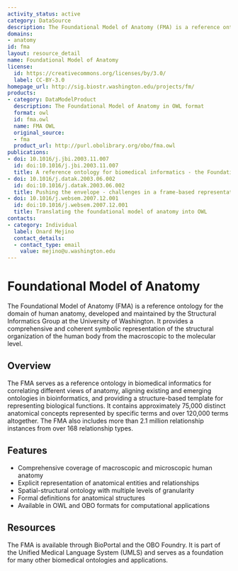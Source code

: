 ```yaml
---
activity_status: active
category: DataSource
description: The Foundational Model of Anatomy (FMA) is a reference ontology for the domain of human anatomy. It is a symbolic representation of the canonical, phenotypic structure of an organism; a spatial-structural ontology of anatomical entities and relations which form the physical organization of an organism at all salient levels of granularity. The FMA contains approximately 75,000 classes and over 120,000 terms, with over 2.1 million relationship instances from over 168 relationship types.
domains:
- anatomy
id: fma
layout: resource_detail
name: Foundational Model of Anatomy
license:
  id: https://creativecommons.org/licenses/by/3.0/
  label: CC-BY-3.0
homepage_url: http://sig.biostr.washington.edu/projects/fm/
products:
- category: DataModelProduct
  description: The Foundational Model of Anatomy in OWL format
  format: owl
  id: fma.owl
  name: FMA OWL
  original_source:
  - fma
  product_url: http://purl.obolibrary.org/obo/fma.owl
publications:
- doi: 10.1016/j.jbi.2003.11.007
  id: doi:10.1016/j.jbi.2003.11.007
  title: A reference ontology for biomedical informatics - the Foundational Model of Anatomy
- doi: 10.1016/j.datak.2003.06.002
  id: doi:10.1016/j.datak.2003.06.002
  title: Pushing the envelope - challenges in a frame-based representation of human anatomy
- doi: 10.1016/j.websem.2007.12.001
  id: doi:10.1016/j.websem.2007.12.001
  title: Translating the foundational model of anatomy into OWL
contacts:
- category: Individual
  label: Onard Mejino
  contact_details:
  - contact_type: email
    value: mejino@u.washington.edu
---
```


# Foundational Model of Anatomy

The Foundational Model of Anatomy (FMA) is a reference ontology for the domain of human anatomy, developed and maintained by the Structural Informatics Group at the University of Washington. It provides a comprehensive and coherent symbolic representation of the structural organization of the human body from the macroscopic to the molecular level.

## Overview

The FMA serves as a reference ontology in biomedical informatics for correlating different views of anatomy, aligning existing and emerging ontologies in bioinformatics, and providing a structure-based template for representing biological functions. It contains approximately 75,000 distinct anatomical concepts represented by specific terms and over 120,000 terms altogether. The FMA also includes more than 2.1 million relationship instances from over 168 relationship types.

## Features

- Comprehensive coverage of macroscopic and microscopic human anatomy
- Explicit representation of anatomical entities and relationships
- Spatial-structural ontology with multiple levels of granularity
- Formal definitions for anatomical structures
- Available in OWL and OBO formats for computational applications

## Resources

The FMA is available through BioPortal and the OBO Foundry. It is part of the Unified Medical Language System (UMLS) and serves as a foundation for many other biomedical ontologies and applications.